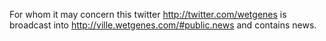 For whom it may concern this twitter http://twitter.com/wetgenes is broadcast into http://ville.wetgenes.com/#public.news and contains news.